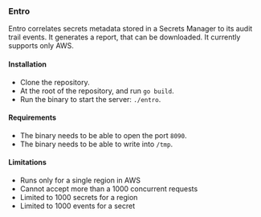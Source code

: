 ### Entro

Entro correlates secrets metadata stored in a Secrets Manager to its audit trail events. It generates a report, that can be downloaded. It currently supports only AWS.


#### Installation

- Clone the repository.
- At the root of the repository, and run `go build`.
- Run the binary to start the server: `./entro`.

#### Requirements

- The binary needs to be able to open the port `8090`.
- The binary needs to be able to write into `/tmp`.

#### Limitations

- Runs only for a single region in AWS
- Cannot accept more than a 1000 concurrent requests
- Limited to 1000 secrets for a region
- Limited to 1000 events for a secret
